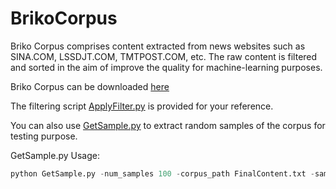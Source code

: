 # BrikoCorpus

Briko Corpus comprises content extracted from news websites such as SINA.COM, LSSDJT.COM, TMTPOST.COM, etc.
The raw content is filtered and sorted in the aim of improve the quality for machine-learning purposes.

Briko Corpus can be downloaded [here](https://linktobe.added)

The filtering script [ApplyFilter.py](./ApplyFilter.py) is provided for your reference. 

You can also use [GetSample.py](./GetSample.py) to extract random samples of the corpus for testing purpose.

GetSample.py Usage:
```python
python GetSample.py -num_samples 100 -corpus_path FinalContent.txt -sample_path SampleCorpus.txt
```
